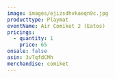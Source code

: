 ```yaml
---
image: images/ejizsdhvkaeqn9c.jpg
producttype: Playmat
eventName: Air Comiket 2 (Eatos)
pricings:
  - quantity: 1
    price: 65
onsale: false
asin: 3vTqfdCMh
merchandise: comiket
---
```

